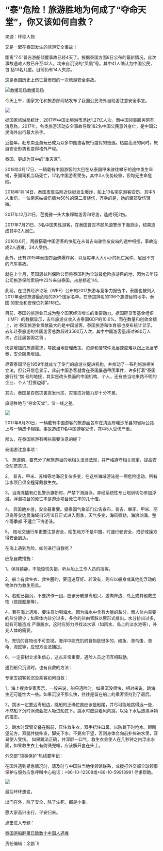 # “泰”危险！旅游胜地为何成了“夺命天堂”，你又该如何自救？

来源：环球人物

又是一起在泰国发生的旅游安全事故！

距离“7·5”普吉游船倾覆事故已经4天了。根据泰国方面8日公布的最新情况，此次事故遇难人数已升至42人，均来自沉没的“凤凰”号。其中41人确认为中国公民，包
括13名儿童。目前仍有14人失踪。

这是泰国历史上伤亡最惨烈的一次旅游安全事故。

![救援现场](http://n.sinaimg.cn/news/transform/61/w550h311/20180709/JzmM-hezpzwu0889644.jpg)救援现场

今天上午，国家文化和旅游部网站发布了我国公民海外自助游注意安全事宜。

![](http://n.sinaimg.cn/translate/797/w848h749/20180709/Ry1t-hezpzwu0138965.jpg)

据国家旅游局统计，2017年中国出境游市场达1.27亿人次。而中国领事服务网有消息称，2017年，各类旅游活动安全事故导致182名中国公民意外身亡，是中国公
民海外出行最大杀手。

近些年，赴东南亚游玩已成为众多中国游客旅行度假的首选。热度高涨的同时，旅游安全形势也变得格外严峻。

泰国，更成为其中的“重灾区”。

2018年2月17日，一辆载有中国游客的大巴在从泰国甲米驶往攀牙的途中发生车祸，泰国司机当场死亡，17名中国游客受伤，其中3人伤势较重，但均无生命危险。

2018年1月14日，泰国皮皮岛附近快艇发生爆炸，船上13名南京游客受伤，其中5人重伤。一位南京姑娘伤情为60%的深二度烧伤，万幸的是，她的面部受伤轻微。

2017年12月21日，芭提雅一头大象踩踏游客和导游，造成1死2伤。

2017年7月21日，3名中国男性游客，在泰国普吉不顾风浪警示下海游泳，结果造成其中2人溺亡。

2016年6月，两艘搭载中国游客的快艇在从普吉岛驶往皮皮岛的途中相撞，事故造成2人遇难，34人受伤。

此外，还有2015年泰国四面佛爆炸案，以及每年大大小小的死亡案件、层出不穷的汽车事故。

就在上个月，英国恩兹利保险公司将泰国列为全球最危险旅游目的地，因为去年该公司旅游保险索赔中23%来自泰国，占总额近1/4。

此前，在世界经济论坛（WEF）公布的2017旅游与竞争力报告中，泰国也被列入2017年全球旅游最危险的20个国家名单。在参加排名的136个旅游目的地中，泰国
的安全和安保位列第118位。

目前，泰国的旅游业已成为整个国家经济增长的重要动力。据国际货币基金组织（IMF）的数据显示，去年旅游业收入占泰国GDP的10.6%。而在数量和创收金额上，对
泰国旅游业贡献最大的是中国游客。泰国旅游和体育部也发布统计显示，去年赴泰旅游的外国游客总数超过3500万人次，其中中国游客量超过980万人次，占比居各国之首
。

快速增加的旅游需求，导致当地管理政策、资源和硬软件发展速度难以跟上发展节奏，安全隐患增加。

尽管泰国早在1959年就成立了专门的旅游业促进机构，并推动了一系列旅游相关立法，但公开信息显示，此前中国游客就曾在泰国屡遇甩团事件，许多打着“泰国旅行社”旗
号的地接，其实是改头换面的中国机构、个人，还有些当地来路不明的企业、个人“打擦边球”。

其次，泰国是自然灾害高发地区，灾害应对能力却十分不足。

旅游胜地与“夺命天堂”，仅一线之差。

![](http://n.sinaimg.cn/translate/775/w900h675/20180709/ICZd-hezpzwu0139052.jpg)

2017年8月20日，一辆载有中国游客的旅游面包车在清迈府堆沙革县的省际公路上与一辆皮卡相撞。事故造成11名中国游客受伤，其中5人受伤严重。

那么，在泰国旅游有哪些需要注意的呢？

泰国游注意事项：

1。 旅游前，要充分了解旅游目的地相关法律法规，并严格遵守相关规定，提高安全防范意识。

2。 普吉、甲米、苏梅等地海况复杂多变，在这些海域游泳是一项危险运动，所有涉水项目须全程穿戴救生衣。

3。当海滩插有红色警示旗帜时，严禁下海游泳。非经系统性专业培训切勿参加浮潜。浮潜项目的死亡率是游泳项目死亡率的几十倍。

4。 异国他乡游，安全最重要。据泰国气象部门公告宣布，普吉、攀牙、甲米、丽贝岛等安达曼海域自5月16日正式进入雨季，天气多变，海风强劲，海浪汹涌，整个雨季都
不适合下海游泳。

5。 陆地交通行车更要注意安全，陌生地方不是中国，时速行驶安全，戒骄戒躁方得安全到达。

在海上遇到危险，如何进行自救呢？

应急自救措施：

1。保持镇静，不能惊慌失措，听从船上工作人员的指挥。

2。船上有救生衣、救生圈的，要迅速穿好。若没有，则应以船身或其他能浮动的物体作为救生用具。

3。若船已翻沉，不要挤作一团，应该分散撤离船只，游向岸边、岛上或其他救生物（救援船艇等）。

4。若在海上遇难，要注意勿喝海水。因为海水中含有大量的盐分，而人体内需要的盐分很少；如果体内盐分过多，多余的盐由肾脏以尿形式排出。水分排出过多，就有可能造成
严重脱水。这时应努力寻找淡水源（如雨水、岛上的淡水池等），补充人体的需要。

5。充饥的食物也不可忽视。海洋中能充饥的食物是很多的，如鱼、海鸟蛋、海龟、海蛇等，应想方设法捕捉。

6。一定要树立求生信心，这点非常重要，遇险人员之间互相鼓励。

遇到船只沉没时，也有自救的方法：

专家支招客轮沉没乘客如何自救：

1。海上搜救专家表示，一般来说，船只遇险时，如果沉没很快，相对来说，跳海生还可能性大一些。如果沉没不那么快，往往是留在船上的乘客坚持到了最后。

2。跳水一定要远离船边，跳船的正确位置应该是船尾，并尽可能地跳得远一些，不然船下沉时涡流会把人吸进船底下。跳水时应迎着风向跳，以免下水后遭漂浮物的撞击。

3。跳水时双臂交叠在胸前，压住救生衣，双手捂住口鼻，以防跳下时呛水。眼睛望前方，双腿并拢伸直，脚先下水。不要向下望，否则身体会向前扑摔进水里，容易使人受伤。
如果跳法正确，并深屏一口气，救生衣会使人在几秒钟之内浮出水面，如果救生衣上有防溅兜帽，应该解开套在头上。

外交部“领事保护”热线要牢记：

在国外遇到紧急情况时，请及时与中国驻当地使领馆联系，或拨打外交部全球领事保护与服务应急呼叫中心电话：+86-10-12308或+86-10-59913991
寻求帮助。

![](http://n.sinaimg.cn/translate/116/w550h366/20180709/O2jj-hezpzwu0139140.jpg)

最后环环想说，

出门在外，除了安全，除了生死，都是小事。

愿大家高兴出行，平安归来。

点击进入专题：

[泰国游船翻覆已致数十中国人遇难](http://news.sina.cn/zt_d/youchuan0705)

责任编辑：余鹏飞

